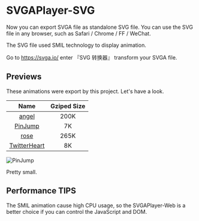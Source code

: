 # SVGAPlayer-SVG

Now you can export SVGA file as standalone SVG file. You can use the SVG file in any browser, such as Safari / Chrome / FF / WeChat.

The SVG file used SMIL technology to display animation.

Go to https://svga.io/ enter 『SVG 转换器』 transform your SVGA file.

## Previews

These animations were export by this project. Let's have a look.

| Name     | Gziped Size |
|:----------:|:------:|
| [angel](https://cdn.jsdelivr.net/gh/ponycui/SVGAPlayer-SVG@master/samples/angel.svg)    | 200K |
| [PinJump](https://cdn.jsdelivr.net/gh/ponycui/SVGAPlayer-SVG@master/samples/PinJump.svg)   |   7K |
| [rose](https://cdn.jsdelivr.net/gh/ponycui/SVGAPlayer-SVG@master/samples/rose.svg) |    265K |
| [TwitterHeart](https://cdn.jsdelivr.net/gh/ponycui/SVGAPlayer-SVG@master/samples/TwitterHeart.svg) |    8K |


![PinJump](https://cdn.jsdelivr.net/gh/ponycui/SVGAPlayer-SVG@master/samples/PinJump.svg)

Pretty small.

## Performance TIPS

The SMIL animation cause high CPU usage, so the SVGAPlayer-Web is a better choice if you can control the JavaScript and DOM.
